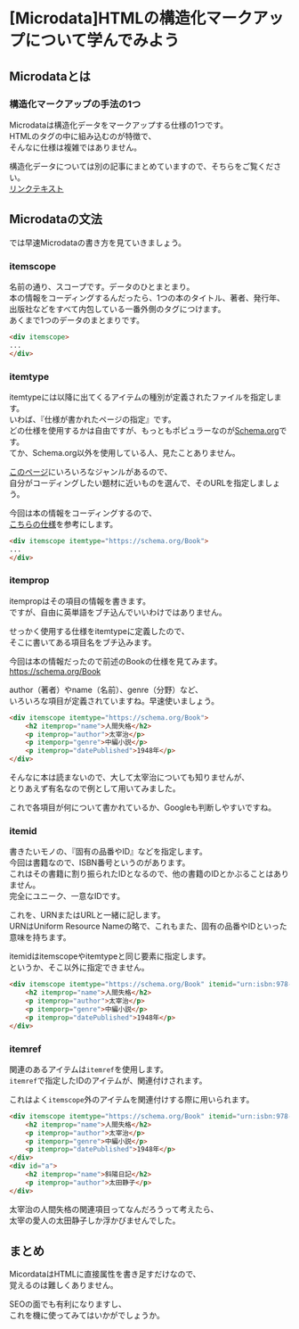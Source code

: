 # [Microdata]HTMLの構造化マークアップについて学んでみよう  

## Microdataとは  

### 構造化マークアップの手法の1つ  
Microdataは構造化データをマークアップする仕様の1つです。  
HTMLのタグの中に組み込むのが特徴で、  
そんなに仕様は複雑ではありません。  

構造化データについては別の記事にまとめていますので、そちらをご覧ください。  
[リンクテキスト](リンクURL)  

## Microdataの文法  
では早速Microdataの書き方を見ていきましょう。  

### itemscope  
名前の通り、スコープです。データのひとまとまり。  
本の情報をコーディングするんだったら、1つの本のタイトル、著者、発行年、出版社などをすべて内包している一番外側のタグにつけます。  
あくまで1つのデータのまとまりです。  

```html
<div itemscope>
...
</div>
```

### itemtype  
itemtypeには以降に出てくるアイテムの種別が定義されたファイルを指定します。  
いわば、『仕様が書かれたページの指定』です。  
どの仕様を使用するかは自由ですが、もっともポピュラーなのが[Schema.org](https://schema.org)です。  
てか、Schema.org以外を使用している人、見たことありません。  

[このページ](https://schema.org/CreativeWork)にいろいろなジャンルがあるので、  
自分がコーディングしたい題材に近いものを選んで、そのURLを指定しましょう。  

今回は本の情報をコーディングするので、  
[こちらの仕様](https://schema.org/Book)を参考にします。  

```html
<div itemscope itemtype="https://schema.org/Book">
...
</div>
```

### itemprop  
itempropはその項目の情報を書きます。  
ですが、自由に英単語をブチ込んでいいわけではありません。  

せっかく使用する仕様をitemtypeに定義したので、  
そこに書いてある項目名をブチ込みます。  

今回は本の情報だったので前述のBookの仕様を見てみます。  
https://schema.org/Book  

author（著者）やname（名前）、genre（分野）など、  
いろいろな項目が定義されていますね。早速使いましょう。  

```html
<div itemscope itemtype="https://schema.org/Book">
    <h2 itemprop="name">人間失格</h2>
    <p itemprop="author">太宰治</p>
    <p itemporp="genre">中編小説</p>
    <p itemprop="datePublished">1948年</p>
</div>
```

そんなに本は読まないので、大して太宰治についても知りませんが、  
とりあえず有名なので例として用いてみました。  

これで各項目が何について書かれているか、Googleも判断しやすいですね。  


### itemid  
書きたいモノの、『固有の品番やID』などを指定します。  
今回は書籍なので、ISBN番号というのがあります。  
これはその書籍に割り振られたIDとなるので、他の書籍のIDとかぶることはありません。  
完全にユニーク、一意なIDです。  

これを、URNまたはURLと一緒に記します。  
URNはUniform Resource Nameの略で、これもまた、固有の品番やIDといった意味を持ちます。  

itemidはitemscopeやitemtypeと同じ要素に指定します。  
というか、そこ以外に指定できません。  

```html
<div itemscope itemtype="https://schema.org/Book" itemid="urn:isbn:978-4101006055">
    <h2 itemprop="name">人間失格</h2>
    <p itemprop="author">太宰治</p>
    <p itemporp="genre">中編小説</p>
    <p itemprop="datePublished">1948年</p>
</div>
```

### itemref  
関連のあるアイテムは`itemref`を使用します。  
`itemref`で指定したIDのアイテムが、関連付けされます。  

これはよく`itemscope`外のアイテムを関連付けする際に用いられます。  

```html
<div itemscope itemtype="https://schema.org/Book" itemid="urn:isbn:978-4101006055" itemref="a">
    <h2 itemprop="name">人間失格</h2>
    <p itemprop="author">太宰治</p>
    <p itemporp="genre">中編小説</p>
    <p itemprop="datePublished">1948年</p>
</div>
<div id="a">
    <h2 itemprop="name">斜陽日記</h2>
    <p itemprop="author">太田静子</p>
</div>
```

太宰治の人間失格の関連項目ってなんだろうって考えたら、  
太宰の愛人の太田静子しか浮かびませんでした。  

## まとめ  
MicordataはHTMLに直接属性を書き足すだけなので、  
覚えるのは難しくありません。  

SEOの面でも有利になりますし、  
これを機に使ってみてはいかがでしょうか。  